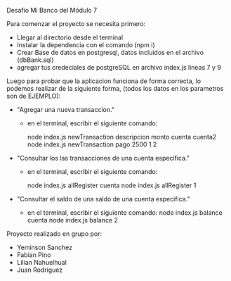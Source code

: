 Desafio Mi Banco del Módulo 7

Para comenzar el proyecto se necesita primero:

- Llegar al directorio desde el terminal
- Instalar la dependencia con el comando (npm i)
- Crear Base de datos en postgresql, datos incluidos en el archivo (dbBank.sql)
- agregar tus credeciales de postgreSQL en archivo index.js lineas 7 y 9

Luego para probar que la aplicacion funciona de forma correcta, lo podemos realizar de la siguiente forma, (todos los datos en los parametros son de EJEMPLO):

- "Agregar una nueva transaccion."

  - en el terminal, escribir el siguiente comando:

    node index.js newTransaction descripcion monto cuenta cuenta2
    node index.js newTransaction pago 2500 1 2

- "Consultar los las transacciones de una cuenta especifica."

  - en el terminal, escribir el siguiente comando:

    node index.js allRegister cuenta
    node index.js allRegister 1

- "Consultar el saldo de una saldo de una cuenta especifica."
  - en el terminal, escribir el siguiente comando:
    node index.js balance cuenta
    node index.js balance 2

Proyecto realizado en grupo por:

- Yeminson Sanchez
- Fabian Pino
- Lilian Nahuelhual
- Juan Rodriguez
